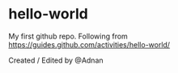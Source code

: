 # hello-world
My first github repo.  Following from https://guides.github.com/activities/hello-world/


Created / Edited by @Adnan

